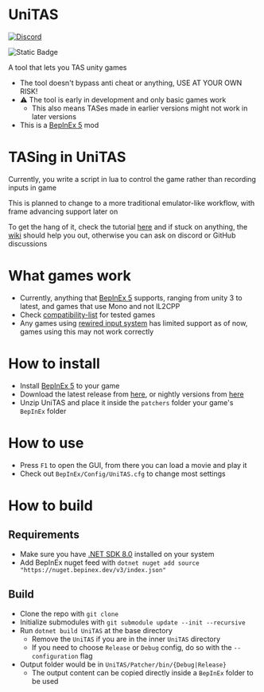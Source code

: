 # UniTAS

[![Discord](https://img.shields.io/discord/1093033615161573490)](https://discord.gg/ddMqdqgPeB)

![Static Badge](https://img.shields.io/badge/Discord%20DM-%40yuu0141-5865F2?style=flat)

A tool that lets you TAS unity games

- The tool doesn't bypass anti cheat or anything, USE AT YOUR OWN RISK!
- :warning: The tool is early in development and only basic games work
    - This also means TASes made in earlier versions might not work in later versions
- This is a [BepInEx 5] mod

# TASing in UniTAS

Currently, you write a script in lua to control the game rather than recording inputs in game

This is planned to change to a more traditional emulator-like workflow, with frame advancing support later on

To get the hang of it, check the tutorial [here](https://github.com/Eddio0141/UniTAS/wiki/TAS-Movie-Script-Tutorial) and
if stuck on anything, the [wiki](https://github.com/Eddio0141/UniTAS/wiki) should help you out, otherwise you can ask on
discord or GitHub discussions

# What games work

- Currently, anything that [BepInEx 5] supports, ranging from unity 3 to latest, and games that use Mono and not IL2CPP
- Check [compatibility-list](docs/compatibility-list.md) for tested games
- Any games using [rewired input system](https://guavaman.com/projects/rewired/) has limited support as of now, games
  using this may not work correctly

# How to install

- Install [BepInEx 5] to your game
- Download the latest release from [here](https://github.com/Eddio0141/UniTAS/releases/latest), or nightly versions
  from [here](https://github.com/Eddio0141/UniTAS/actions)
- Unzip UniTAS and place it inside the `patchers` folder your game's `BepInEx` folder

# How to use

- Press `F1` to open the GUI, from there you can load a movie and play it
- Check out `BepInEx/Config/UniTAS.cfg` to change most settings

# How to build

## Requirements

- Make sure you have [.NET SDK 8.0](https://dotnet.microsoft.com/en-us/download) installed on your system
- Add BepInEx nuget feed with `dotnet nuget add source "https://nuget.bepinex.dev/v3/index.json"`

## Build

- Clone the repo with `git clone`
- Initialize submodules with `git submodule update --init --recursive`
- Run `dotnet build UniTAS` at the base directory
    - Remove the `UniTAS` if you are in the inner `UniTAS` directory
    - If you need to choose `Release` or `Debug` config, do so with the `--configuration` flag
- Output folder would be in `UniTAS/Patcher/bin/{Debug|Release}`
    - The output content can be copied directly inside a `BepInEx` folder to be used

[BepInEx 5]: https://docs.bepinex.dev/articles/user_guide/installation/index.html
